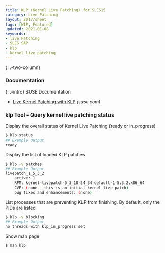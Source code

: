 ```yaml
---
title: KLP (Kernel Live Patching) for SLES15
category: Live-Patching
layout: 2017/sheet
tags: [WIP, Featured]
updated: 2021-01-08
keywords:
- live Patching
- SLES SAP
- klp
- kernel live patching
---
```

{: .-two-column}
### Documentation
{: .-intro}
SUSE Documentation
- [Live Kernel Patching with KLP](https://documentation.suse.com/sles/15-SP2/single-html/SLES-admin/#cha-klp) _(suse.com)_

### klp Tool - Query kernel live patching status
Display the overall status of Kernel Live Patching (ready or in_progress)
```bash
$ klp status
## Example Output
ready
```
Display the list of loaded KLP patches
```bash
$ klp -v patches
## Example Output
livepatch_1_5_3_2
    active: 1
    RPM: kernel-livepatch-5_3_18-24_34-default-1-5.3.2.x86_64
    CVE: (none - this is an initial kernel live patch)
    bug fixes and enhancements: (none)
```
List processes that are preventing KLP from finishing. 
By default, only the PIDs are listed
```bash
$ klp -v blocking
## Example Output
no threads with klp_in_progress set
```
Show man page
```bash
$ man klp
```